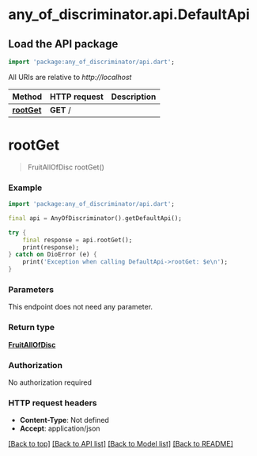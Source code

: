 # any_of_discriminator.api.DefaultApi

## Load the API package
```dart
import 'package:any_of_discriminator/api.dart';
```

All URIs are relative to *http://localhost*

Method | HTTP request | Description
------------- | ------------- | -------------
[**rootGet**](DefaultApi.md#rootget) | **GET** / | 


# **rootGet**
> FruitAllOfDisc rootGet()



### Example
```dart
import 'package:any_of_discriminator/api.dart';

final api = AnyOfDiscriminator().getDefaultApi();

try {
    final response = api.rootGet();
    print(response);
} catch on DioError (e) {
    print('Exception when calling DefaultApi->rootGet: $e\n');
}
```

### Parameters
This endpoint does not need any parameter.

### Return type

[**FruitAllOfDisc**](FruitAllOfDisc.md)

### Authorization

No authorization required

### HTTP request headers

 - **Content-Type**: Not defined
 - **Accept**: application/json

[[Back to top]](#) [[Back to API list]](../README.md#documentation-for-api-endpoints) [[Back to Model list]](../README.md#documentation-for-models) [[Back to README]](../README.md)

